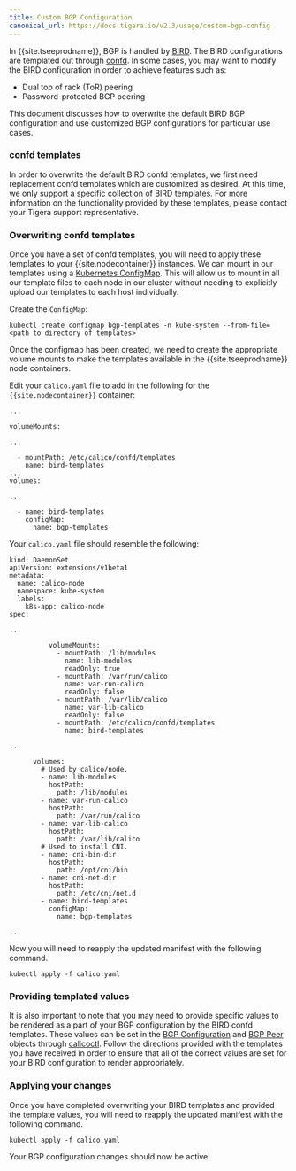 ```yaml
---
title: Custom BGP Configuration
canonical_url: https://docs.tigera.io/v2.3/usage/custom-bgp-config
---
```


In {{site.tseeprodname}}, BGP is handled by [BIRD](https://github.com/projectcalico/bird).
The BIRD configurations are templated out through [confd](https://github.com/kelseyhightower/confd).
In some cases, you may want to modify the BIRD configuration in order to achieve
features such as:

* Dual top of rack (ToR) peering
* Password-protected BGP peering

This document discusses how to overwrite the default BIRD BGP configuration
and use customized BGP configurations for particular use cases.

### confd templates

In order to overwrite the default BIRD confd templates, we first need replacement
confd templates which are customized as desired. At this time, we only support a
specific collection of BIRD templates. For more information on the functionality
provided by these templates, please contact your Tigera support representative.

### Overwriting confd templates

Once you have a set of confd templates, you will need to apply these templates to
your {{site.nodecontainer}} instances. We can mount in our templates using a
[Kubernetes ConfigMap](https://kubernetes.io/docs/tasks/configure-pod-container/configure-pod-configmap/).
This will allow us to mount in all our template files to each node in our cluster without
needing to explicitly upload our templates to each host individually.

Create the `ConfigMap`:

```
kubectl create configmap bgp-templates -n kube-system --from-file=<path to directory of templates>
```

Once the configmap has been created, we need to create the appropriate volume mounts to make
the templates available in the {{site.tseeprodname}} node containers.

Edit your `calico.yaml` file to add in the following for the `{{site.nodecontainer}}` container:

```
...

volumeMounts:

...

  - mountPath: /etc/calico/confd/templates
    name: bird-templates
...
volumes:

...

  - name: bird-templates
    configMap:
      name: bgp-templates
```

Your `calico.yaml` file should resemble the following:

```
kind: DaemonSet
apiVersion: extensions/v1beta1
metadata:
  name: calico-node
  namespace: kube-system
  labels:
    k8s-app: calico-node
spec:

...

          volumeMounts:
            - mountPath: /lib/modules
              name: lib-modules
              readOnly: true
            - mountPath: /var/run/calico
              name: var-run-calico
              readOnly: false
            - mountPath: /var/lib/calico
              name: var-lib-calico
              readOnly: false
            - mountPath: /etc/calico/confd/templates
              name: bird-templates

...

      volumes:
        # Used by calico/node.
        - name: lib-modules
          hostPath:
            path: /lib/modules
        - name: var-run-calico
          hostPath:
            path: /var/run/calico
        - name: var-lib-calico
          hostPath:
            path: /var/lib/calico
        # Used to install CNI.
        - name: cni-bin-dir
          hostPath:
            path: /opt/cni/bin
        - name: cni-net-dir
          hostPath:
            path: /etc/cni/net.d
        - name: bird-templates
          configMap:
            name: bgp-templates

...
```

Now you will need to reapply the updated manifest with the following command.

```
kubectl apply -f calico.yaml
```

### Providing templated values

It is also important to note that you may need to provide specific values to be
rendered as a part of your BGP configuration by the BIRD confd templates. These
values can be set in the
[BGP Configuration]({{site.baseurl}}/{{page.version}}/reference/calicoctl/resources/bgpconfig)
and [BGP Peer]({{site.baseurl}}/{{page.version}}/reference/calicoctl/resources/bgppeer)
objects through [calicoctl]({{site.baseurl}}/{{page.version}}/reference/calicoctl).
Follow the directions provided with the templates you have received in order to ensure
that all of the correct values are set for your BIRD configuration to render appropriately.

### Applying your changes

Once you have completed overwriting your BIRD templates and provided the template values,
you will need to reapply the updated manifest with the following command.

```
kubectl apply -f calico.yaml
```

Your BGP configuration changes should now be active!
